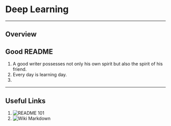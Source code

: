 Deep Learning
=============

---
Overview
--------



Good README
-----------

1. A good writer possesses not only his own spirit but also the spirit of his friend.
2. Every day is learning day.
3. 

---
Useful Links
------------
1. ![README 101](https://www.makeareadme.com/)
2. ![Wiki Markdown](https://en.wikipedia.org/wiki/Markdown)